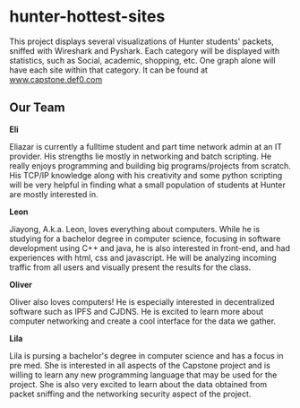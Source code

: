 # hunter-hottest-sites


This project displays several visualizations of Hunter students' packets, sniffed with Wireshark and Pyshark. Each category will be displayed with statistics, such as Social, academic, shopping, etc. One graph alone will have each site within that category. It can be found at www.capstone.def0.com

## Our Team

**Eli**

Eliazar is currently a fulltime student and part time network admin at an IT provider. His strengths lie mostly in networking and batch scripting. He really enjoys programming and building big programs/projects from scratch. His TCP/IP knowledge along with his creativity and some python scripting will be very helpful in finding what a small population of students at Hunter are mostly interested in.

**Leon**

Jiayong, A.k.a. Leon, loves everything about computers. While he is studying for a bachelor degree in computer science, focusing in software development using C++ and java, he is also interested in front-end, and had experiences with html, css and javascript. He will be analyzing incoming traffic from all users and visually present the results for the class.

**Oliver**

Oliver also loves computers! He is especially interested in decentralized software such as IPFS and CJDNS. He is excited to learn more about computer networking and create a cool interface for the data we gather.

**Lila**

Lila is pursing a bachelor's degree in computer science and has a focus in pre med. She is interested in all aspects of the Capstone project and is willing to learn any new programming language that may be used for the project. She is also very excited to learn about the data obtained from packet sniffing and the networking security aspect of the project.
 
